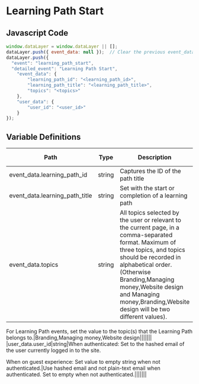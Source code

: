 # Learning Path Start

### 

## Javascript Code
```js
window.dataLayer = window.dataLayer || [];
dataLayer.push({ event_data: null });  // Clear the previous event_data object.
dataLayer.push({
  "event": "learning_path_start",
  "detailed_event": "Learning Path Start",
    "event_data": {
        "learning_path_id": "<learning_path_id>",
        "learning_path_title": "<learning_path_title>",
        "topics": "<topics>"
    },
    "user_data": {
        "user_id": "<user_id>"
    }
});
```

## Variable Definitions

|Path|Type|Description|Example|Pattern|Min Length|Max Length|Minimum|Maximum|Multiple Of|
| --- | --- | --- | --- | --- | --- | --- | --- | --- | --- |
|event_data.learning_path_id|string|Captures the ID of the path title||||||||
|event_data.learning_path_title|string|Set with the start or completion of a learning path||||||||
|event_data.topics|string|All topics selected by the user or relevant to the current page, in a comma-separated format. Maximum of three topics, and topics should be recorded in alphabetical order. \(Otherwise Branding,Managing money,Website design and Managing money,Branding,Website design will be two different values\).

For Learning Path events, set the value to the topic\(s\) that the Learning Path belongs to.|Branding,Managing money,Website design|||||||
|user_data.user_id|string|When authenticated: Set to the hashed email of the user currently logged in to the site. 

When on guest experience: Set value to empty string when not authenticated.|Use hashed email and not plain-text email when authenticated. Set to empty when not authenticated.|||||||





